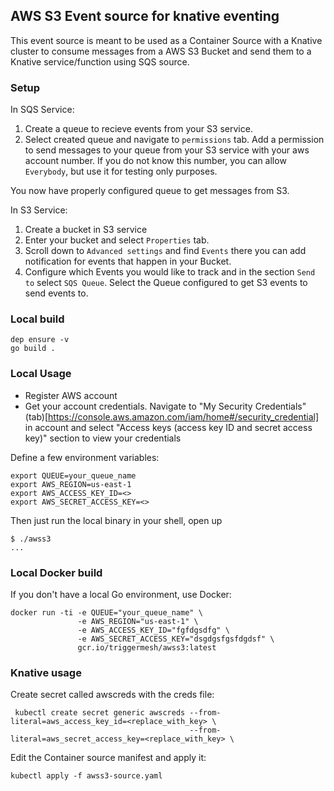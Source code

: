 ## AWS S3 Event source for knative eventing

This event source is meant to be used as a Container Source with a Knative cluster to consume messages from a AWS S3 Bucket and send them to a Knative service/function using SQS source.

### Setup

In SQS Service: 
1. Create a queue to recieve events from your S3 service.
2. Select created queue and navigate to `permissions` tab. Add a permission to send messages to your queue from your S3 service with your aws account number. If you do not know this number, you can allow `Everybody`, but use it for testing only purposes. 

You now have properly configured queue to get messages from S3. 

In S3 Service: 
1. Create a bucket in S3 service
2. Enter your bucket and select `Properties` tab. 
3. Scroll down to `Advanced settings` and find `Events` there you can add notification for events that happen in your Bucket. 
4. Configure which Events you would like to track and in the section `Send to` select `SQS Queue`. Select the Queue configured to get S3 events to send events to. 

### Local build

```
dep ensure -v
go build .
```

### Local Usage

- Register AWS account
- Get your account credentials. Navigate to "My Security Credentials" (tab)[https://console.aws.amazon.com/iam/home#/security_credential] in account and select "Access keys (access key ID and secret access key)" section to view your credentials


Define a few environment variables:

```
export QUEUE=your_queue_name
export AWS_REGION=us-east-1
export AWS_ACCESS_KEY_ID=<>
export AWS_SECRET_ACCESS_KEY=<>
```

Then just run the local binary in your shell, open up 

```
$ ./awss3
...
```

### Local Docker build

If you don't have a local Go environment, use Docker:

```
docker run -ti -e QUEUE="your_queue_name" \
               -e AWS_REGION="us-east-1" \
               -e AWS_ACCESS_KEY_ID="fgfdgsdfg" \
               -e AWS_SECRET_ACCESS_KEY="dsgdgsfgsfdgdsf" \
               gcr.io/triggermesh/awss3:latest
```

### Knative usage

Create secret called awscreds with the creds file:

```
 kubectl create secret generic awscreds --from-literal=aws_access_key_id=<replace_with_key> \
                                        --from-literal=aws_secret_access_key=<replace_with_key> \
```

Edit the Container source manifest and apply it:

```
kubectl apply -f awss3-source.yaml
```
